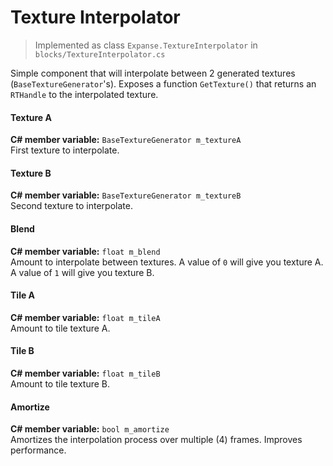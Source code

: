 # Texture Interpolator

> Implemented as class `Expanse.TextureInterpolator` in `blocks/TextureInterpolator.cs`

Simple component that will interpolate between 2 generated textures (`BaseTextureGenerator`'s). Exposes a function `GetTexture()` that returns an `RTHandle` to the interpolated texture.

#### Texture A
**C# member variable:** `BaseTextureGenerator m_textureA` \
First texture to interpolate.

#### Texture B
**C# member variable:** `BaseTextureGenerator m_textureB` \
Second texture to interpolate.

#### Blend
**C# member variable:** `float m_blend` \
Amount to interpolate between textures. A value of `0` will give you texture A. A value of `1` will give you texture B.

#### Tile A
**C# member variable:** `float m_tileA` \
Amount to tile texture A.

#### Tile B
**C# member variable:** `float m_tileB` \
Amount to tile texture B.

#### Amortize
**C# member variable:** `bool m_amortize` \
Amortizes the interpolation process over multiple (4) frames. Improves performance.